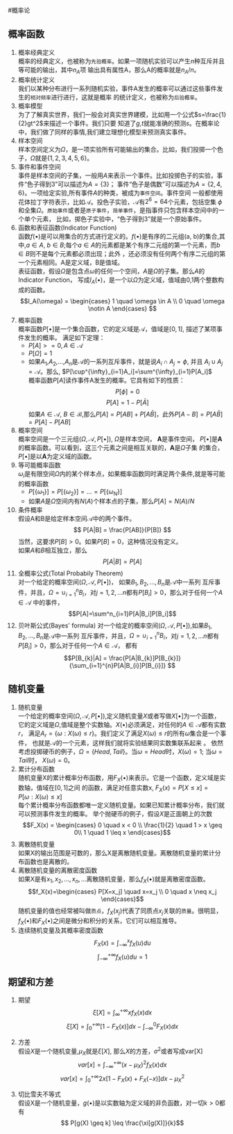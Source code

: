 #概率论
## 概率函数
1. 概率经典定义  
概率的经典定义，也被称为`先验概率`。如果一项随机实验可以产生$n$种互斥并且等可能的输出，其中$n_A$项
输出具有属性A，那么A的概率就是$n_A/n$。
2. 概率统计定义  
我们以某种分布进行一系列随机实验，事件A发生的概率可以通过这些事件发生的`相对频率`进行进行，这就是概率
的统计定义，也被称为`后验概率`。
3. 概率模型  
为了了解真实世界，我们一般会对真实世界建模，比如用一个公式$s=\frac{1}{2}gt^2$来描述一个事件。我们只要
知道了$g$,$t$就能准确的预测$s$。在概率论中，我们做了同样的事情,我们建立理想化模型来预测真实事件。
4. 样本空间  
样本空间定义为$\Omega$，是一项实验所有可能输出的集合。比如，我们投掷一个色子，$\Omega$就是$\{1,2,3,4,5,6\}$。
5. 事件和事件空间  
事件是样本空间的子集，一般用$A$来表示一个事件。比如投掷色子的实验，事件“色子得到3”可以描述为$A=\{3\}$；
事件“色子是偶数”可以描述为$A=\{2,4,6\}$。一项给定实验,所有事件$A$的种类，被成为`事件空间`。事件空间
一般都使用花体拉丁字符表示，比如$\mathcal{A}$。投色子实验，$\mathcal{A}$有$2^6=64$个元素，包括空集
$\phi$和全集$\Omega$。`原始事件`或者是`原子事件`，`简单事件`，是指事件只包含样本空间中的一个单个元素，
比如，掷色子实验中，“色子得到3”就是一个原始事件。
6. 函数和表征函数(Indicator Function)  
函数$f(\bullet)$是可以用集合的方式进行定义的。$f(\bullet)$是有序的二元组(a, b)的集合,其中,$a \in A$,
$b \in B$;每个$a\in A$的元素都是某个有序二元组的第一个元素，而$b \in B$则不是每个元素都必须出现；此外
，还必须没有任何两个有序二元组的第一个元素相同。A是定义域，B是值域。  
表征函数，假设$\Omega$是包含点$\omega$的任何一个空间，$A$是$\Omega$的子集。那么$A$的Indicator Function，
写成$I_A(\bullet)$，是一个以$\Omega$为定义域，值域由0,1两个整数构成的函数。
$$I_A(\omega) = \begin{cases} 1 \quad  \omega \in A  \\
                             0 \quad  \omega \notin A
                \end{cases}
$$
7. 概率函数  
概率函数$P[\bullet]$是一个集合函数，它的定义域是$\mathcal A$，值域是$[0,1]$, 描述了某项事件发生的概率。
满足如下定理：
    * $P[A] >= 0, A \in \mathcal A$
    * $P[\Omega] = 1$
    * 如果$A_1$,$A_2$,...,$A_n$是$\mathcal A$的一系列互斥事件，就是说$A_i \cap A_j = \phi$, 并且
      $A_i \cup A_j = \mathcal A$。那么, $P[\cup^{\infty}_{i=1}A_i]=\sum^{\infty}_{i=1}P[A_i]$  
概率函数$P[A]$读作事件A发生的概率。它具有如下的性质：
    $$P[\phi] = 0$$ 
    $$P[A] = 1 - P[\bar A]$$
如果$A \in \mathcal A$, $B \in \mathcal B$,那么$P[A] = P[AB] + P[A\bar{B}]$，此外$P[A-B]=P[A\bar{B}]=P[A]-P[AB]$
8. 概率空间  
概率空间是一个三元组($\Omega, \mathcal A, P[\bullet]$), $\Omega$是样本空间， $\mathbf A$是事件空间，
$P[\bullet]$是$\mathbf A$的概率函数。可以看到，这三个元素之间是相互关联的，$\mathbf A$是$\Omega$子集
的集合，$P[\bullet]$是以$\mathbf A$为定义域的函数。
9. 等可能概率函数  
$\omega_i$是有限空间$\Omega$内的某个样本点，如果概率函数同时满足两个条件,就是等可能的概率函数
    * $P[\{\omega_{1}\}] = P[\{\omega_{2}\}] = ... = P[\{\omega_{N}\}]$
    * 如果$A$是$\Omega$空间内有$N(A)$个样本点的子集，那么$P[A]=N(A)/N$
10. 条件概率  
假设A和B是给定样本空间$\mathcal A$中的两个事件。
$$ P[A|B] = \frac{P[AB]}{P[B]} $$
当然，这要求$P[B]>0$。如果$P[B]=0$，这种情况没有定义。  
如果$A$和$B$相互独立，那么
$$ P[A|B] = P[A] $$
11. 全概率公式(Total Probabily Theorem)  
对一个给定的概率空间$(\Omega,\mathcal{A},P[\bullet])$， 如果$B_1,B_2,...,B_n$是$\mathcal{A}$中一系列
互斥事件，并且，$\Omega=\cup_{i=1}^nB_i$，对$j=1,2,...n$都有$P[B_i] > 0$，那么对于任何一个$A \in \mathcal{A}$
中的事件，$$P[A]=\sum^n_{i=1}P[A|B_i]P[B_i]$$
12. 贝叶斯公式(Bayes' formula)
对一个给定的概率空间$(\Omega,\mathcal{A},P[\bullet])$,如果$B_1,B_2,...,B_n$是$\mathcal{A}$中一系列
互斥事件，并且，$\Omega=\cup_{i=1}^nB_i$，对$j=1,2,...n$都有$P[B_i] > 0$，那么对于任何一个$A \in \mathcal{A}$，
都有
$$P[B_{k}|A] = \frac{P[A|B_{k}]P[B_{k}]}{\sum_{i=1}^{n}P[A|B_{i}]P[B_{i}]} $$






## 随机变量
1. 随机变量  
一个给定的概率空间($\Omega,\mathcal A, P[\bullet]$),定义随机变量$X$或者写做$X[\bullet]$为一个函数，
它的定义域是$\Omega$,值域是整个实数轴。$X(\bullet)$必须满足，对任何的$A \in \mathcal A$都有实数$r$，
满足$A_r=\{\omega: X(\omega)\leq r\}$。我们定义了满足$X(\omega)\leq r$的所有$\omega$集合是一个事件，
也就是$\mathcal A$的一个元素，这样我们就将实验结果同实数集联系起来 。 
依然考虑投掷硬币的例子，$\Omega=\{Head, Tail\}$。当$\omega=Head$时，$X(\omega)=1$; 当$\omega=Tail$时，
$X(\omega)=0$。
2. 累计分布函数  
随机变量X的累计概率分布函数，用$F_X(\bullet)$来表示。它是一个函数，定义域是实数轴，值域在$[0,1]$之间
的函数，满足对任意实数x, $F_X(x)=P[X \leq x]=P[{\omega: X(\omega) \leq x}]$  
每个累计概率分布函数都唯一定义随机变量。如果已知累计概率分布，我们就可以预测事件发生的概率。
举个抛硬币的例子，假设$X$是正面朝上的次数
$$F_X(x) = \begin{cases} 0 \quad x < 0 \\
                         \frac{1}{2} \quad 1 > x \geq 0\\
                         1 \quad 1 \leq x
           \end{cases}$$
3. 离散随机变量    
如果X的输出范围是可数的，那么X是离散随机变量。离散随机变量的累计分布函数也是离散的。
4. 离散随机变量的离散密度函数  
如果X是有$x_1, x_2, ..., x_n, ...$离散随机变量，那么$f_X(\bullet)$就是离散密度函数。
$$f_X(x)=\begin{cases} 
P[X=x_j] \quad x=x_j \\
0 \quad x \neq x_j
\end{cases}$$
随机变量的值也经常被叫做`质点`，$f_X(x_j)$代表了同质点$x_j$关联的`质量`。很明显，
$f_X(\bullet)$和$F_X(\bullet)$之间是微分和积分的关系，它们可以相互推导。
5. 连续随机变量及其概率密度函数  
$$F_X(x)=\int_{-\infty}^xf_X(u)du$$
$$\int_{-\infty}^{+\infty}f_X(u)du=1$$




## 期望和方差
1. 期望  
$$ \xi[X] = \int^{+\infty}_{\infty}xf_X(x)dx$$
$$ \xi[X] = \int^{+\infty}_0[1-F_X(x)]dx - \int^0_{-\infty}F_X(x)dx $$
2. 方差  
假设$X$是一个随机变量,$\mu_X$就是$\xi[X]$, 那么$X$的方差，$\sigma^2$或者写成var[X]
$$ var[x] = \int_{-\infty}^{+\infty}(x-\mu_X)^2f_X(x)dx$$
$$ var[x] = \int_0^{+\infty}2x[1-F_X(x)+F_X(-x)]dx - \mu_X^2$$

3. 切比雪夫不等式  
假设X是一个随机变量，$g(\bullet)$是以实数轴为定义域的非负函数，对一切$k > 0$都有
$$ P[g(X) \geq k] \leq \frac{\xi[g(X)]}{k}$$









